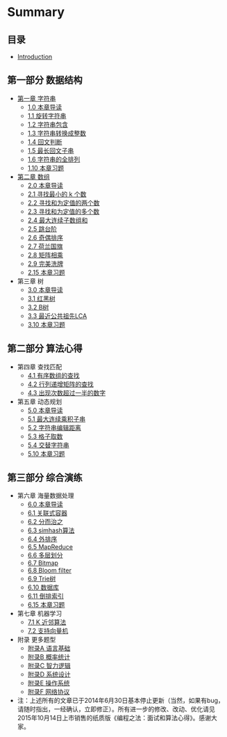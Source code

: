 # Summary

## 目录

* [Introduction](readme.md)

## 第一部分 数据结构

* [第一章 字符串](di-yi-bu-fen-shu-ju-jie-gou/di-yi-zhang-zi-fu-chuan.md)
  * [1.0 本章导读](01.00.md)
  * [1.1 旋转字符串](01.01.md)
  * [1.2 字符串包含](01.02.md)
  * [1.3 字符串转换成整数](01.03.md)
  * [1.4 回文判断](01.04.md)
  * [1.5 最长回文子串](01.05.md)
  * [1.6 字符串的全排列](01.06.md)
  * [1.10 本章习题](01.10.md)
* [第二章 数组](di-yi-bu-fen-shu-ju-jie-gou/di-er-zhang-shu-zu.md)
  * [2.0 本章导读](02.00.md)
  * [2.1 寻找最小的 k 个数](02.01.md)
  * [2.2 寻找和为定值的两个数](02.02.md)
  * [2.3 寻找和为定值的多个数](02.03.md)
  * [2.4 最大连续子数组和](02.04.md)
  * [2.5 跳台阶](02.05.md)
  * [2.6 奇偶排序](02.06.md)
  * [2.7 荷兰国旗](02.07.md)
  * [2.8 矩阵相乘](02.08.md)
  * [2.9 完美洗牌](02.09.md)
  * [2.15 本章习题](02.15.md)
* 第三章 树
  * [3.0 本章导读](03.00.md)
  * [3.1 红黑树](03.01.md)
  * [3.2 B树](03.02.md)
  * [3.3 最近公共祖先LCA](03.03.md)
  * [3.10 本章习题](03.10.md)

## 第二部分 算法心得

* 第四章 查找匹配
  * [4.1 有序数组的查找](04.01.md)
  * [4.2 行列递增矩阵的查找](04.02.md)
  * [4.3 出现次数超过一半的数字](04.03.md)
* 第五章 动态规划
  * [5.0 本章导读](05.00.md)
  * [5.1 最大连续乘积子串](05.01.md)
  * [5.2 字符串编辑距离](05.02.md)
  * [5.3 格子取数](05.03.md)
  * [5.4 交替字符串](05.04.md)
  * [5.10 本章习题](05.10.md)

## 第三部分 综合演练

* 第六章 海量数据处理
  * [6.0 本章导读](06.00.md)
  * [6.1 关联式容器](06.01.md)
  * [6.2 分而治之](06.02.md)
  * [6.3 simhash算法](06.03.md)
  * [6.4 外排序](06.04.md)
  * [6.5 MapReduce](06.05.md)
  * [6.6 多层划分](06.06.md)
  * [6.7 Bitmap](06.07.md)
  * [6.8 Bloom filter](06.08.md)
  * [6.9 Trie树](06.09.md)
  * [6.10 数据库](06.10.md)
  * [6.11 倒排索引](06.11.md)
  * [6.15 本章习题](06.15.md)
* 第七章 机器学习
  * [7.1 K 近邻算法](07.01.md)
  * [7.2 支持向量机](07.02.svm.md)
* 附录 更多题型
  * [附录A 语言基础](08.00.md)
  * [附录B 概率统计](08.01.md)
  * [附录C 智力逻辑](08.02.md)
  * [附录D 系统设计](08.03.md)
  * [附录E 操作系统](08.04.md)
  * [附录F 网络协议](08.05.md)
* 注：上述所有的文章已于2014年6月30日基本停止更新（当然，如果有bug，请随时指出，一经确认，立即修正）。所有进一步的修改、改动、优化请见2015年10月14日上市销售的纸质版《编程之法：面试和算法心得》。感谢大家。



